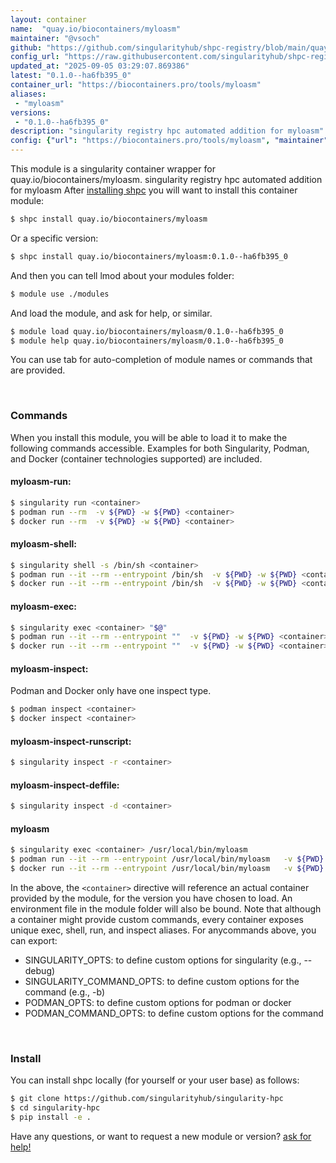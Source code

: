 ```yaml
---
layout: container
name:  "quay.io/biocontainers/myloasm"
maintainer: "@vsoch"
github: "https://github.com/singularityhub/shpc-registry/blob/main/quay.io/biocontainers/myloasm/container.yaml"
config_url: "https://raw.githubusercontent.com/singularityhub/shpc-registry/main/quay.io/biocontainers/myloasm/container.yaml"
updated_at: "2025-09-05 03:29:07.869386"
latest: "0.1.0--ha6fb395_0"
container_url: "https://biocontainers.pro/tools/myloasm"
aliases:
 - "myloasm"
versions:
 - "0.1.0--ha6fb395_0"
description: "singularity registry hpc automated addition for myloasm"
config: {"url": "https://biocontainers.pro/tools/myloasm", "maintainer": "@vsoch", "description": "singularity registry hpc automated addition for myloasm", "latest": {"0.1.0--ha6fb395_0": "sha256:1d8b445a5066d5cb6f77b781c46c515a15b29c76937f5f429c51b118fe1f2165"}, "tags": {"0.1.0--ha6fb395_0": "sha256:1d8b445a5066d5cb6f77b781c46c515a15b29c76937f5f429c51b118fe1f2165"}, "docker": "quay.io/biocontainers/myloasm", "aliases": {"myloasm": "/usr/local/bin/myloasm"}}
---
```


This module is a singularity container wrapper for quay.io/biocontainers/myloasm.
singularity registry hpc automated addition for myloasm
After [installing shpc](#install) you will want to install this container module:


```bash
$ shpc install quay.io/biocontainers/myloasm
```

Or a specific version:

```bash
$ shpc install quay.io/biocontainers/myloasm:0.1.0--ha6fb395_0
```

And then you can tell lmod about your modules folder:

```bash
$ module use ./modules
```

And load the module, and ask for help, or similar.

```bash
$ module load quay.io/biocontainers/myloasm/0.1.0--ha6fb395_0
$ module help quay.io/biocontainers/myloasm/0.1.0--ha6fb395_0
```

You can use tab for auto-completion of module names or commands that are provided.

<br>

### Commands

When you install this module, you will be able to load it to make the following commands accessible.
Examples for both Singularity, Podman, and Docker (container technologies supported) are included.

#### myloasm-run:

```bash
$ singularity run <container>
$ podman run --rm  -v ${PWD} -w ${PWD} <container>
$ docker run --rm  -v ${PWD} -w ${PWD} <container>
```

#### myloasm-shell:

```bash
$ singularity shell -s /bin/sh <container>
$ podman run --it --rm --entrypoint /bin/sh  -v ${PWD} -w ${PWD} <container>
$ docker run --it --rm --entrypoint /bin/sh  -v ${PWD} -w ${PWD} <container>
```

#### myloasm-exec:

```bash
$ singularity exec <container> "$@"
$ podman run --it --rm --entrypoint ""  -v ${PWD} -w ${PWD} <container> "$@"
$ docker run --it --rm --entrypoint ""  -v ${PWD} -w ${PWD} <container> "$@"
```

#### myloasm-inspect:

Podman and Docker only have one inspect type.

```bash
$ podman inspect <container>
$ docker inspect <container>
```

#### myloasm-inspect-runscript:

```bash
$ singularity inspect -r <container>
```

#### myloasm-inspect-deffile:

```bash
$ singularity inspect -d <container>
```


#### myloasm

```bash
$ singularity exec <container> /usr/local/bin/myloasm
$ podman run --it --rm --entrypoint /usr/local/bin/myloasm   -v ${PWD} -w ${PWD} <container> -c " $@"
$ docker run --it --rm --entrypoint /usr/local/bin/myloasm   -v ${PWD} -w ${PWD} <container> -c " $@"
```



In the above, the `<container>` directive will reference an actual container provided
by the module, for the version you have chosen to load. An environment file in the
module folder will also be bound. Note that although a container
might provide custom commands, every container exposes unique exec, shell, run, and
inspect aliases. For anycommands above, you can export:

 - SINGULARITY_OPTS: to define custom options for singularity (e.g., --debug)
 - SINGULARITY_COMMAND_OPTS: to define custom options for the command (e.g., -b)
 - PODMAN_OPTS: to define custom options for podman or docker
 - PODMAN_COMMAND_OPTS: to define custom options for the command

<br>

### Install

You can install shpc locally (for yourself or your user base) as follows:

```bash
$ git clone https://github.com/singularityhub/singularity-hpc
$ cd singularity-hpc
$ pip install -e .
```

Have any questions, or want to request a new module or version? [ask for help!](https://github.com/singularityhub/singularity-hpc/issues)